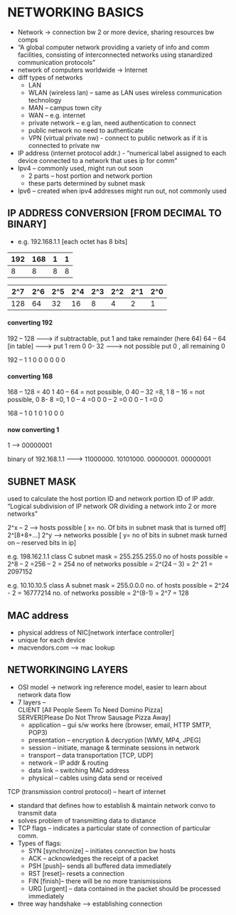 # NETWORKING BASICS
- Network -> connection bw 2 or more device, sharing resources bw comps
- “A global computer network  providing a variety of info and comm facilities, consisting of interconnected networks using stanardized communication protocols”
- network of computers worldwide -> Internet
- diff types of networks
   -  LAN
   -  WLAN (wireless lan) – same as LAN uses wireless communication technology
   -  MAN – campus town city
   -  WAN – e.g. internet
   -  private network – e.g lan, need authentication to connect
   -  public network no need to authenticate 
   -  VPN (virtual private nw) - connect to public network as if it is connected to private nw
- IP address (internet protocol addr.) - “numerical label assigned to each device connected to a network that uses ip for comm”
- Ipv4 – commonly used, might run out soon
   -  2 parts – host portion and network portion
   -  these parts determined by subnet mask
- Ipv6 – created when ipv4 addresses might run out, not commonly used

## IP ADDRESS CONVERSION [FROM DECIMAL TO BINARY]
- e.g. 192.168.1.1 [each octet has 8 bits]

| 192 | 168 | 1 | 1 |
 ---- | --- | - | -|
| 8 |  8  | 8 | 8 |


| 2^7 | 2^6 | 2^5 | 2^4 | 2^3 | 2^2 | 2^1 | 2^0 |
| --- | --- | --- | --- | --- | --- | --- | --- |
| 128 |  64 |  32 |  16 |  8  |   4 |   2 |  1  |  

#### converting 192 
192 – 128  ---> if subtractable, put 1 and take remainder (here 64)
64 – 64 [in table] ---> put 1  rem 0
0- 32 ---> not possible put 0 , all remaining 0

192 – 1 1 0 0 0 0 0 0 

#### converting 168
168 – 128 = 40 	1 
40 – 64 = not possible, 0
40 – 32 =8, 		1
8 – 16 = not possible, 0
8- 8 =0,		1
0 – 4 =0		0
0 – 2 =0		0
0 – 1 =0		0

168 – 1 0 1 0 1 0 0 0

#### now converting 1
1 --> 00000001

binary of 192.168.1.1  ---> 11000000. 10101000. 00000001. 00000001


## SUBNET MASK
used to calculate the host portion ID and network portion ID of IP addr.
“Logical subdivision of IP network OR dividing a network into 2 or more networks”


2^x – 2  --> hosts possible [ x= no. Of bits in subnet mask that is turned off]	2^[8+8+...]
2^y --> networks possible [ y=  no of bits in subnet mask turned on  – reserved bits in ip]  

e.g. 198.162.1.1
class C   subnet mask = 255.255.255.0
no of hosts possible =  2^8 – 2 =256 – 2 = 254
no of networks possible =  2^(24 – 3) = 2^ 21 = 2097152

e.g. 10.10.10.5
class A    subnet mask = 255.0.0.0
no. of hosts possible = 2^24 - 2 = 16777214
no. of networks possible = 2^(8-1) = 2^7 = 128

## MAC address
- physical address of NIC[network interface controller]
- unique for each device
- macvendors.com --> mac lookup

## NETWORKINGING LAYERS
- OSI model ->  network ing reference model, easier to learn about network data flow
- 7 layers –   
CLIENT [All People Seem To Need Domino Pizza]  
SERVER[Please Do Not Throw Sausage Pizza Away]
   - application – gui s/w works here (browser, email, HTTP SMTP, POP3)
   - presentation – encryption & decryption [WMV, MP4, JPEG]
   - session – initiate, manage & terminate sessions in network
   - transport – data transportation [TCP, UDP]
   - network – IP addr & routing
   - data link – switching MAC address
   -  physical – cables using data send or received

TCP (transmission control protocol) – heart of internet
- standard that defines how to establish & maintain network convo to transmit data
- solves problem of transmitting data to distance
- TCP flags – indicates a particular state of connection of particular comm.
- Types of flags:
   -  SYN [synchronize] – initiates connection bw hosts
   -  ACK – acknowledges the receipt of a packet
   -  PSH [push]– sends all buffered data immediately
   -  RST [reset]– resets a connection
   -  FIN [finish]– there will be no more tranismissions
   -  URG [urgent] – data contained in the packet should be processed immediately
- three way handshake  --> establishing connection